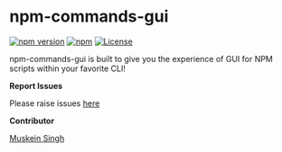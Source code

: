 # npm-commands-gui
[![npm version](https://img.shields.io/npm/v/npm-commands-gui.svg)](https://www.npmjs.com/package/npm-commands-gui)
[![npm](https://img.shields.io/npm/dm/npm-commands-gui.svg?maxAge=2592000)](https://npmcharts.com/compare/npm-commands-gui?minimal=true)
[![License](https://img.shields.io/badge/License-Apache%202.0-brightgreen.svg)](https://opensource.org/licenses/Apache-2.0)

npm-commands-gui is built to give you the experience of GUI for NPM scripts within your favorite CLI!

**Report Issues**

Please raise issues [here](https://github.com/muskeinsingh/npm-commands-gui/issues)

**Contributor**

[Muskein Singh](https://twitter.com/muskein)